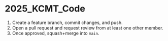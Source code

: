 # 2025_KCMT_Code

1. Create a feature branch, commit changes, and push.
2. Open a pull request and request review from at least one other member.
3. Once approved, squash+merge into `main`.
